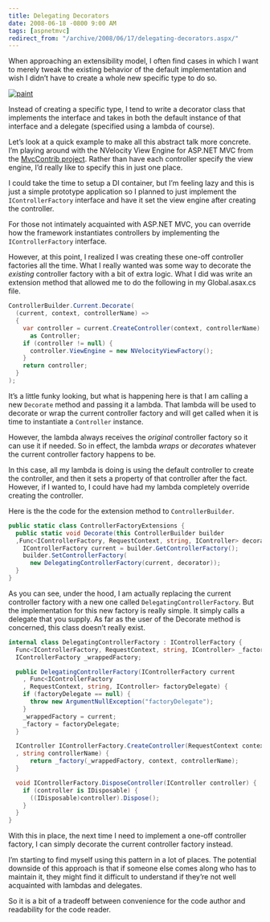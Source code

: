 ```yaml
---
title: Delegating Decorators
date: 2008-06-18 -0800 9:00 AM
tags: [aspnetmvc]
redirect_from: "/archive/2008/06/17/delegating-decorators.aspx/"
---
```


When approaching an extensibility model, I often find cases in which I
want to merely tweak the existing behavior of the default implementation
and wish I didn’t have to create a whole new specific type to do so.

[![paint](https://haacked.com/images/haacked_com/WindowsLiveWriter/Delegating-Decorators_DE74/paint_3.jpg "paint")](http://www.sxc.hu/photo/61224/ "Paint and brush by Pam Roth")

Instead of creating a specific type, I tend to write a decorator class
that implements the interface and takes in both the default instance of
that interface and a delegate (specified using a lambda of course).

Let’s look at a quick example to make all this abstract talk more
concrete. I’m playing around with the NVelocity View Engine for ASP.NET
MVC from the [MvcContrib
project](http://www.codeplex.com/MVCContrib "MvcContrib on CodePlex").
Rather than have each controller specify the view engine, I’d really
like to specify this in just one place.

I could take the time to setup a DI container, but I’m feeling lazy and
this is just a simple prototype application so I planned to just
implement the `IControllerFactory` interface and have it set the view
engine after creating the controller.

For those not intimately acquainted with ASP.NET MVC, you can override
how the framework instantiates controllers by implementing the
`IControllerFactory` interface.

However, at this point, I realized I was creating these one-off
controller factories all the time. What I really wanted was some way to
decorate the *existing* controller factory with a bit of extra logic.
What I did was write an extension method that allowed me to do the
following in my Global.asax.cs file.

```csharp
ControllerBuilder.Current.Decorate(
  (current, context, controllerName) => 
  {
    var controller = current.CreateController(context, controllerName) 
      as Controller;
    if (controller != null) {
      controller.ViewEngine = new NVelocityViewFactory();
    }
    return controller;
  }
);
```

It’s a little funky looking, but what is happening here is that I am
calling a new `Decorate` method and passing it a lambda. That lambda
will be used to decorate or wrap the current controller factory and will
get called when it is time to instantiate a `Controller` instance.

However, the lambda always receives the *original* controller factory so
it can use it if needed. So in effect, the lambda *wraps* or *decorates*
whatever the current controller factory happens to be.

In this case, all my lambda is doing is using the default controller to
create the controller, and then it sets a property of that controller
after the fact. However, if I wanted to, I could have had my lambda
completely override creating the controller.

Here is the the code for the extension method to `ControllerBuilder`.

```csharp
public static class ControllerFactoryExtensions {
  public static void Decorate(this ControllerBuilder builder
  ,Func<IControllerFactory, RequestContext, string, IController> decorator) {
    IControllerFactory current = builder.GetControllerFactory();
    builder.SetControllerFactory(
      new DelegatingControllerFactory(current, decorator));
  }
}
```

As you can see, under the hood, I am actually replacing the current
controller factory with a new one called `DelegatingControllerFactory`.
But the implementation for this new factory is really simple. It simply
calls a delegate that you supply. As far as the user of the Decorate
method is concerned, this class doesn’t really exist.

```csharp
internal class DelegatingControllerFactory : IControllerFactory {
  Func<IControllerFactory, RequestContext, string, IController> _factory;
  IControllerFactory _wrappedFactory;

  public DelegatingControllerFactory(IControllerFactory current
    , Func<IControllerFactory
    , RequestContext, string, IController> factoryDelegate) {
    if (factoryDelegate == null) {
      throw new ArgumentNullException("factoryDelegate");
    }
    _wrappedFactory = current;
    _factory = factoryDelegate;
  }

  IController IControllerFactory.CreateController(RequestContext context
  , string controllerName) {
      return _factory(_wrappedFactory, context, controllerName);
  }

  void IControllerFactory.DisposeController(IController controller) {
    if (controller is IDisposable) {
      ((IDisposable)controller).Dispose();
    }
  }
}
```

With this in place, the next time I need to implement a one-off
controller factory, I can simply decorate the current controller factory
instead.

I’m starting to find myself using this pattern in a lot of places. The
potential downside of this approach is that if someone else comes along
who has to maintain it, they might find it difficult to understand if
they’re not well acquainted with lambdas and delegates.

So it is a bit of a tradeoff between convenience for the code author and
readability for the code reader.
